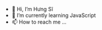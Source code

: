 - 👋 Hi, I’m Hưng Sĩ
- 🌱 I’m currently learning JavaScript
- 📫 How to reach me ...

<!---
trinhhungsy04/trinhhungsy04 is a ✨ special ✨ repository because its `README.md` (this file) appears on your GitHub profile.
You can click the Preview link to take a look at your changes.
--->

